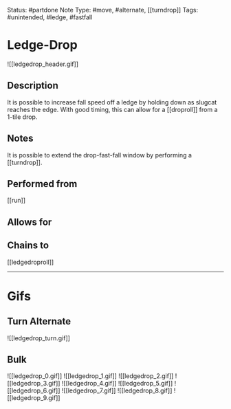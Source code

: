 Status: #partdone 
Note Type: #move, #alternate, [[turndrop]]
Tags: #unintended, #ledge, #fastfall

# Ledge-Drop
![[ledgedrop_header.gif]]
## Description
It is possible to increase fall speed off a ledge by holding down as slugcat reaches the edge. With good timing, this can allow for a [[droproll]] from a 1-tile drop. 

## Notes
It is possible to extend the drop-fast-fall window by performing a [[turndrop]].

## Performed from
[[run]]

## Allows for


## Chains to
[[ledgedroproll]]

___
# Gifs
## Turn Alternate
![[ledgedrop_turn.gif]]
## Bulk
![[ledgedrop_0.gif]]
![[ledgedrop_1.gif]]
![[ledgedrop_2.gif]]
![[ledgedrop_3.gif]]
![[ledgedrop_4.gif]]
![[ledgedrop_5.gif]]
![[ledgedrop_6.gif]]
![[ledgedrop_7.gif]]
![[ledgedrop_8.gif]]
![[ledgedrop_9.gif]]